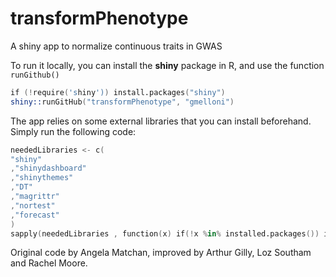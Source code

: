 # transformPhenotype
A shiny app to normalize continuous traits in GWAS

To run it locally, you can install the **shiny** package in R, and
use the function `runGithub()`
```s
if (!require('shiny')) install.packages("shiny")
shiny::runGitHub("transformPhenotype", "gmelloni")
```
The app relies on some external libraries that you can install beforehand.
Simply run the following code:
```s
neededLibraries <- c(
"shiny"
,"shinydashboard"
,"shinythemes"
,"DT"
,"magrittr"
,"nortest"
,"forecast"
)
sapply(neededLibraries , function(x) if(!x %in% installed.packages()) install.packages(x))
```
Original code by Angela Matchan, improved by Arthur Gilly, Loz Southam and Rachel Moore.
